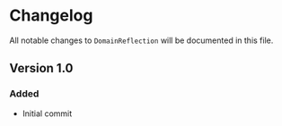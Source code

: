 # Changelog

All notable changes to `DomainReflection` will be documented in this file.

## Version 1.0

### Added
- Initial commit
